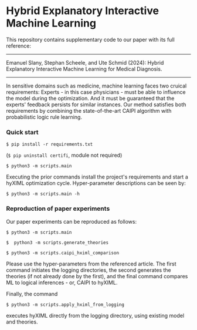 # Hybrid Explanatory Interactive Machine Learning

This repository contains supplementary code to our paper with its full reference:

---

Emanuel Slany, Stephan Scheele, and Ute Schmid (2024):
Hybrid Explanatory Interactive Machine Learning for Medical Diagnosis.

---

In sensitive domains such as medicine, machine learning faces two cruical 
requirements: Experts - in this case physicians - must be able to influence
the model during the optimization. And it must be guaranteed that the
experts' feedback persists for similar instances.
Our method satisfies both requirements
by combining the state-of-the-art CAIPI algorithm with probabilistic
logic rule learning.

### Quick start

`$ pip install -r requirements.txt`

(`$ pip uninstall certifi`, module not required)

`$ python3 -m scripts.main`

Executing the prior commands install the project's requirements
and start a hyXIML optimization cycle. Hyper-parameter descriptions
can be seen by:

`$ python3 -m scripts.main -h`

### Reproduction of paper experiments

Our paper experiments can be reproduced as follows:

`$ python3 -m scripts.main`

`$  python3 -m scripts.generate_theories`

`$ python3 -m scripts.caipi_hximl_comparison`

Please use the hyper-parameters from the referenced article.
The first command initiates the logging directories,
the second generates the theories (if not already done by the first),
and the final command compares ML to logical inferences - or, CAIPI to hyXIML.

Finally, the command

`$ python3 -m scripts.apply_hximl_from_logging`

executes hyXIML directly from the logging directory,
using existing model and theories.

